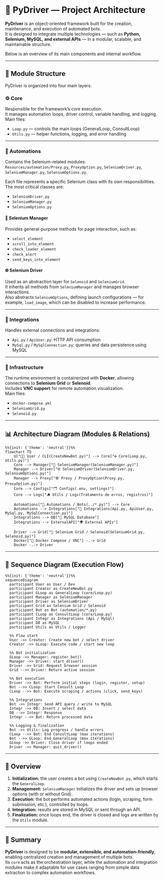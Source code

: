 # 🧩 PyDriver — Project Architecture

**PyDriver** is an object-oriented framework built for the creation, maintenance, and execution of automated bots.  
It is designed to integrate multiple technologies — such as **Python, Selenium, MySQL, and external APIs** — in a modular, scalable, and maintainable structure.

Below is an overview of its main components and internal workflow.

---

## 🧱 Module Structure

PyDriver is organized into four main layers:

### ⚙️ Core
Responsible for the framework’s core execution.  
It manages automation loops, driver control, variable handling, and logging.  
Main files:
- `Loop.py` — controls the main loops (GeneralLoop, ConsultLoop)
- `Utils.py` — helper functions, logging, and error handling

---

### 🤖 Automations
Contains the Selenium-related modules:  
`Resources/automation/Proxy.py`, `ProxyOption.py`, `SeleniumDriver.py`, `SeleniumManager.py`, `SeleniumOptions.py`.

Each file represents a specific Selenium class with its own responsibilities.  
The most critical classes are:
- `SeleniumDriver.py`
- `SeleniumManager.py`
- `SeleniumOptions.py`

#### 🧩 Selenium Manager
Provides general-purpose methods for page interaction, such as:
- `select_element`
- `scroll_into_element`
- `check_loader_element`
- `check_alert`
- `send_keys_into_element`

#### 🌐 Selenium Driver
Used as an abstraction layer for `Selenoid` and `SeleniumGrid`.  
It inherits all methods from `SeleniumManager` and manages browser interactions.  
Also abstracts `SeleniumOptions`, defining launch configurations — for example, `load_image`, which can be disabled to increase performance.

---

### 🔗 Integrations
Handles external connections and integrations:
- `Api.py` / `ApiUser.py`: HTTP API consumption
- `MySql.py` / `MySqlConnection.py`: queries and data persistence using MySQL

---

### 🧩 Infrastructure
The runtime environment is containerized with **Docker**, allowing connections to **Selenium Grid** or **Selenoid**.  
Includes **VNC support** for remote automation visualization.  
Main files:
- `docker-compose.yml`
- `SeleniumGrid.py`
- `Selenoid.py`

---

## 📊 Architecture Diagram (Modules & Relations)

```mermaid
%%{init: {'theme': 'neutral'}}%%
flowchart TD
    U["🧑‍💻 User / CLI(CreateNewBot.py)"] --> Core["⚙️ Core(Loop.py, Utils.py)"]
    Core --> Manager["🧩 SeleniumManager(SeleniumManager.py)"]
    Manager --> Driver["🌐 SeleniumDriver(SeleniumDriver.py, SeleniumOptions.py)"]
    Manager --> Proxy["🕸️ Proxy / ProxyOption(Proxy.py, ProxyOption.py)"]
    Core --> Configs["🗂️ Configs(.env, settings)"]
    Core --> Logs["🪵 Utils / Logs(Tratamento de erros, registros)"]

    Automations["🤖 Automations / Bots(../*.py)"] --> Core
    Automations --> Integrations["🔗 Integrations(Api.py, ApiUser.py, MySql.py, MySqlConnection.py)"]
    Integrations --> DB["💾 MySQL Database"]
    Integrations --> ExternalAPI["🌍 External APIs"]

    Driver --> Grid["🧱 Selenium Grid / Selenoid(SeleniumGrid.py, Selenoid.py)"]
    Docker["🐳 Docker Compose / VNC"] -.-> Grid
    Docker -.-> Driver
```

---

## 🔁 Sequence Diagram (Execution Flow)

```mermaid
%%{init: {'theme': 'neutral'}}%%
sequenceDiagram
  participant User as User / Dev
  participant Creator as CreateNewBot.py
  participant GLoop as GeneralLoop (core/Loop.py)
  participant Manager as SeleniumManager
  participant Driver as SeleniumDriver
  participant Grid as Selenium Grid / Selenoid
  participant Bot as Bot (automation/*.py)
  participant CLoop as ConsultLoop (core/Loop.py)
  participant Integr as Integrations (Api / MySql)
  participant DB as MySQL
  participant Utils as Utils / Logger

  %% Flow start
  User ->> Creator: Create new bot / select driver
  Creator ->> GLoop: Execute code / start new loop

  %% Bot initialization
  GLoop ->> Manager: register_bot()
  Manager ->> Driver: start_driver()
  Driver ->> Grid: Request browser session
  Grid -->> Driver: Return active session

  %% Bot execution
  Driver ->> Bot: Perform initial steps (login, register, setup)
  Bot -->> CLoop: Start Consult Loop
  CLoop -->> Bot: Execute scraping / actions (click, send_keys)

  %% Integrations
  Bot ->> Integr: Send API query / write to MySQL
  Integr ->> DB: Insert / select data
  DB -->> Integr: Response
  Integr -->> Bot: Return processed data

  %% Logging & finalization
  Bot ->> Utils: Log progress / handle errors
  CLoop -->> Bot: End ConsultLoop (max iterations)
  Bot -->> GLoop: End GeneralLoop (max iterations)
  GLoop ->> Driver: Close driver if loops ended
  Driver ->> Manager: quit_driver()
```

---

## 🧠 Overview

1. **Initialization:** the user creates a bot using `CreateNewBot.py`, which starts the `GeneralLoop`.  
2. **Management:** `SeleniumManager` initializes the driver and sets up browser options (with or without Grid).  
3. **Execution:** the bot performs automated actions (login, scraping, form submission, etc.), controlled by loops.  
4. **Integration:** results are stored in MySQL or sent through an API.  
5. **Finalization:** once loops end, the driver is closed and logs are written by the `Utils` module.

---

## 🧾 Summary

**PyDriver** is designed to be **modular, extensible, and automation-friendly**, enabling centralized creation and management of multiple bots.  
Its `core` acts as the orchestration layer, while the automation and integration modules make it adaptable for use cases ranging from simple data extraction to complex automation workflows.
